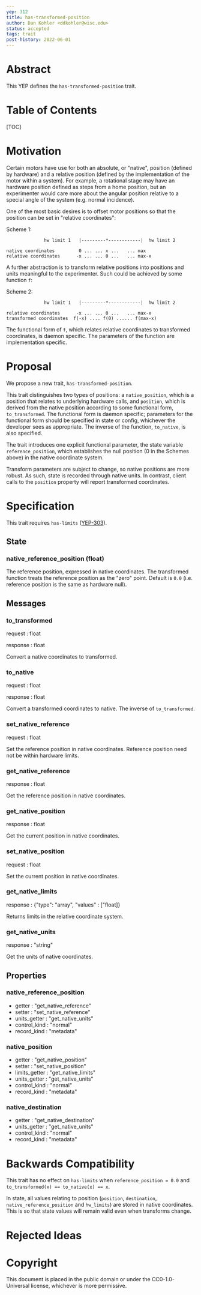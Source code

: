 ```yaml
---
yep: 312
title: has-transformed-position
author: Dan Kohler <ddkohler@wisc.edu>
status: accepted
tags: trait
post-history: 2022-06-01
---
```


# Abstract

This YEP defines the `has-transformed-position` trait.

# Table of Contents

[TOC]

# Motivation

Certain motors have use for both an absolute, or "native", position (defined by hardware) and a relative position (defined by the implementation of the motor within a system).
For example, a rotational stage may have an hardware position defined as steps from a home position, but an experimenter would care more about the angular position relative to a special angle of the system (e.g. normal incidence).

One of the most basic desires is to offset motor positions so that the position can be set in "relative coordinates":

Scheme 1:
```
              hw limit 1   |---------*------------|  hw limit 2

native coordinates         0 ... ... x ...   ... max
relative coordinates      -x ... ... 0 ...   ... max-x
```

A further abstraction is to transform relative positions into positions and units meaningful to the experimenter.  Such could be achieved by some function `f`:

Scheme 2:
```
              hw limit 1   |---------*------------|  hw limit 2

relative coordinates      -x ... ... 0 ...   ... max-x
transformed coordinates  f(-x) .... f(0) ...... f(max-x)
```

The functional form of `f`, which relates relative coordinates to transformed coordinates, is daemon specific.
The parameters of the function are implementation specific.

# Proposal

We propose a new trait, `has-transformed-position`.

This trait distinguishes two types of positions: a `native_position`, which is a position that relates to underlying hardware calls, and `position`, which is derived from the native position according to some functional form, `to_transformed`.
The functional form is daemon specific; parameters for the functional form should be specified in state or config, whichever the developer sees as appropriate.
The inverse of the function, `to_native`, is also specified.

The trait introduces one explicit functional parameter, the state variable `reference_position`, which establishes the null position (0 in the Schemes above) in the native coordinate system.

Transform parameters are subject to change, so native positions are more robust.  As such, state is recorded through native units.
In contrast, client calls to the `position` property will report transformed coordinates.

# Specification

This trait requires `has-limits` (<a href="../303">YEP-303</a>).

## State

### native_reference_position (float)

The reference position, expressed in native coordinates.
The transformed function treats the reference position as the "zero" point.
Default is `0.0` (i.e. reference position is the same as hardware null).

## Messages

### to_transformed

request : float

response : float

Convert a native coordinates to transformed.

### to_native

request : float

response : float

Convert a transformed coordinates to native.
The inverse of `to_transformed`.

### set_native_reference

request : float

Set the reference position in native coordinates.
Reference position need not be within hardware limits.

### get_native_reference

response : float

Get the reference position in native coordinates.

### get_native_position

response : float

Get the current position in native coordinates.

### set_native_position

request : float

Set the current position in native coordinates.

### get_native_limits

response : {"type": "array", "values" : ["float]}

Returns limits in the relative coordinate system.

### get_native_units

response : "string"

Get the units of native coordinates.

## Properties

### native_reference_position

* getter : "get_native_reference"
* setter : "set_native_reference"
* units_getter : "get_native_units"
* control_kind : "normal"
* record_kind : "metadata"

### native_position

* getter : "get_native_position"
* setter : "set_native_position"
* limits_getter : "get_native_limits"
* units_getter : "get_native_units"
* control_kind : "normal"
* record_kind : "metadata"

### native_destination

* getter : "get_native_destination"
* units_getter : "get_native_units"
* control_kind : "normal"
* record_kind : "metadata"

# Backwards Compatibility

This trait has no effect on `has-limits` when `reference_position = 0.0` and `to_transformed(x) == to_native(x) == x`.

In state, all values relating to position (`position`, `destination`, `native_reference_position` and `hw_limits`) are stored in native coordinates.
This is so that state values will remain valid even when transforms change.

# Rejected Ideas

# Copyright

This document is placed in the public domain or under the CC0-1.0-Universal license, whichever is more permissive.

